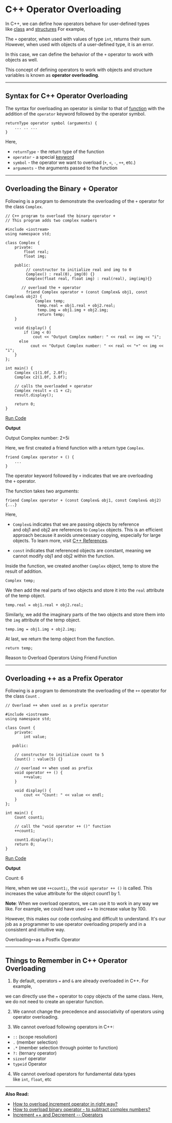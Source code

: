 # C++ Operator Overloading

In C++, we can define how operators behave for user-defined types like [class](https://www.programiz.com/cpp-programming/object-class) and [structures](https://www.programiz.com/cpp-programming/structure) For example,

The `+` operator, when used with values of type `int`, returns their sum. However, when used with objects of a user-defined type, it is an error.

In this case, we can define the behavior of the `+` operator to work with objects as well.

This concept of defining operators to work with objects and structure variables is known as **operator overloading**.

---

## Syntax for C++ Operator Overloading

The syntax for overloading an operator is similar to that of [function](https://www.programiz.com/cpp-programming/function) with the addition of the `operator` keyword followed by the operator symbol.

```
returnType operator symbol (arguments) {
    ... .. ...
} 
```

Here,

- `returnType` - the return type of the function
- `operator` - a special [keyword](https://www.programiz.com/cpp-programming/keywords-identifiers)
- `symbol` - the operator we want to overload (`+`, `<`, `-`, `++`, etc.)
- `arguments` - the arguments passed to the function

---

## Overloading the Binary + Operator

Following is a program to demonstrate the overloading of the `+` operator for the class `Complex`.

```
// C++ program to overload the binary operator +
// This program adds two complex numbers

#include <iostream>
using namespace std;

class Complex {
    private:
        float real;
        float img;

    public:
         // constructor to initialize real and img to 0
         Complex() : real(0), img(0) {}
         Complex(float real, float img) : real(real), img(img){}

       // overload the + operator
         friend Complex operator + (const Complex& obj1, const Complex& obj2) {
             Complex temp;
              temp.real = obj1.real + obj2.real;
              temp.img = obj1.img + obj2.img;
              return temp;
    }

    void display() {
        if (img < 0)
            cout << "Output Complex number: " << real << img << "i";
      else
           cout << "Output Complex number: " << real << "+" << img << "i";
    }
};

int main() {
    Complex c1(1.0f, 2.0f);
    Complex c2(1.0f, 3.0f);

    // calls the overloaded + operator
    Complex result = c1 + c2;
    result.display();

    return 0;
}
```

[Run Code](https://www.programiz.com/cpp-programming/online-compiler)

**Output**

Output Complex number: 2+5i

Here, we first created a friend function with a return type `Complex`.

```
friend Complex operator + () {
    ...
}
```

The operator keyword followed by `+` indicates that we are overloading the `+` operator.

The function takes two arguments:

```
friend Complex operator + (const Complex& obj1, const Complex& obj2) {...}
```

Here,

- `Complex&` indicates that we are passing objects by reference and obj1 and obj2 are references to `Complex` objects. This is an efficient approach because it avoids unnecessary copying, especially for large objects. To learn more, visit [C++ References](https://www.programiz.com/cpp-programming/pointers-function).

- `const` indicates that referenced objects are constant, meaning we cannot modify obj1 and obj2 within the function.

Inside the function, we created another `Complex` object, temp to store the result of addition.

```
Complex temp;
```

We then add the real parts of two objects and store it into the `real` attribute of the temp object.

```
temp.real = obj1.real + obj2.real;
```

Similarly, we add the imaginary parts of the two objects and store them into the `img` attribute of the temp object.

```
temp.img = obj1.img + obj2.img;
```

At last, we return the temp object from the function.

```
return temp;
```

Reason to Overload Operators Using Friend Function

---

## Overloading ++ as a Prefix Operator

Following is a program to demonstrate the overloading of the `++` operator for the class `Count` .

```
// Overload ++ when used as a prefix operator

#include <iostream>
using namespace std;

class Count {
    private:
        int value;

   public:

    // constructor to initialize count to 5
    Count() : value(5) {}

    // overload ++ when used as prefix
    void operator ++ () {
        ++value;
    }

    void display() {
        cout << "Count: " << value << endl;
    }
};

int main() {
    Count count1;

    // call the "void operator ++ ()" function
    ++count1;

    count1.display();
    return 0;
}
```

[Run Code](https://www.programiz.com/cpp-programming/online-compiler)

**Output**

Count: 6

Here, when we use `++count1;`, the `void operator ++ ()` is called. This increases the value attribute for the object count1 by 1.

**Note**: When we overload operators, we can use it to work in any way we like. For example, we could have used ++ to increase value by 100.

However, this makes our code confusing and difficult to understand. It's our job as a programmer to use operator overloading properly and in a consistent and intuitive way.

Overloading`++`as a Postfix Operator

[](https://www.programiz.com/cpp-programming/online-compiler)

---

## Things to Remember in C++ Operator Overloading

1. By default, operators `=` and `&` are already overloaded in C++. For example,

we can directly use the `=` operator to copy objects of the same class. Here, we do not need to create an operator function.

2. We cannot change the precedence and associativity of operators using operator overloading.

3. We cannot overload following operators in C++:

- `::` (scope resolution)
- `.` (member selection)
- `.*` (member selection through pointer to function)
- `?:` (ternary operator)
- `sizeof` operator
- `typeid` Operator

4. We cannot overload operators for fundamental data types like `int`, `float`, etc

---

**Also Read:**

- [How to overload increment operator in right way?](https://www.programiz.com/cpp-programming/increment-decrement-operator-overloading)
- [How to overload binary operator - to subtract complex numbers?](https://www.programiz.com/cpp-programming/operator-overloading/binary-operator-overloading)
- [Increment ++ and Decrement -- Operators](https://www.programiz.com/article/increment-decrement-operator-difference-prefix-postfix)